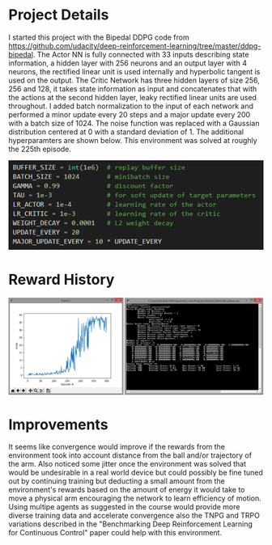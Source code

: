 # Project Details
I started this project with the Bipedal DDPG code from https://github.com/udacity/deep-reinforcement-learning/tree/master/ddpg-bipedal. The Actor NN is fully connected with 33 inputs describing state information, a hidden layer with 256 neurons and an output layer with 4 neurons, the rectified linear unit is used internally and hyperbolic tangent is used on the output. The Critic Network has three hidden layers of size 256, 256 and 128, it takes state information as input and concatenates that with the actions at the second hidden layer, leaky rectified linear units are used throughout. I added batch normalization to the input of each network and performed a minor update every 20 steps and a major update every 200 with a batch size of 1024. The noise function was replaced with a Gaussian distribution centered at 0 with a standard deviation of 1. The additional hyperparamters are shown below. This environment was solved at roughly the 225th episode.

![Hyperparameters](images/hyper.png)

# Reward History

![Training Profile](images/training.png)

# Improvements
It seems like convergence would improve if the rewards from the environment took into account distance from the ball and/or trajectory of the arm. Also noticed some jitter once the environment was solved that would be undesirable in a real world device but could possibly be fine tuned out by continuing training but deducting a small amount from the environment's rewards based on the amount of energy it would take to move a physical arm encouraging the network to learn efficiency of motion. Using multipe agents as suggested in the course would provide more diverse training data and accelerate convergence also the TNPG and TRPO variations described in the "Benchmarking Deep Reinforcement Learning for Continuous Control" paper could help with this environment. 
